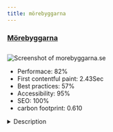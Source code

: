 ```yaml
---
title: mörebyggarna
---
```


<div style="height: 3rem">
  <a href="http://morebyggarna.se/"><h3>Mörebyggarna</h3></a>
</div>
<img loading="lazy" src="/images/thumbs/morebyggarna.se.jpg" alt="Screenshot of morebyggarna.se" />
<ul>
  <li>Performace: 82%</li>
  <li>
    First contentful paint:
    2.43Sec
  </li>
  <li>Best practices: 57%</li>
  <li>Accessibility: 95%</li>
  <li>SEO: 100%</li>
  <li>carbon footprint: 0.610</li>
</ul>
<details>
  <summary>Description</summary>
  <p>Welcome to Mörebyggarna AB
Through professionalism and efficiency to build industrial buildings, offices and apartments, a client for cost-effective and quality assured manner.

Mörebyggarna is a new company with long and proud traditions. In connection with the Mörebyggen has reduced its construction wanted some former employees move on, thus bringing the knowledge and the traditions. From the 1st of September 2015, we started with 10 employees, incl. 4 shareholders.

Our payoff "from ground to ceiling" indicates that we have full competence, machinery and equipment for the whole construction. Mörebyggarna AB is certified according to Business Management System FR2000.Joomla version: 3.6.2 
Template: Hydrogen Gantry 5 
Modules used: BT Google Maps, Sigplus, Slideshow CK 
Made by Orangia AB; http:/orangia.se</p>
</details>

